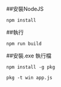##安裝NodeJS
```
npm install
```
##執行
```
npm run build
```
##安裝.exe 執行檔
```
npm install -g pkg

pkg -t win app.js
```